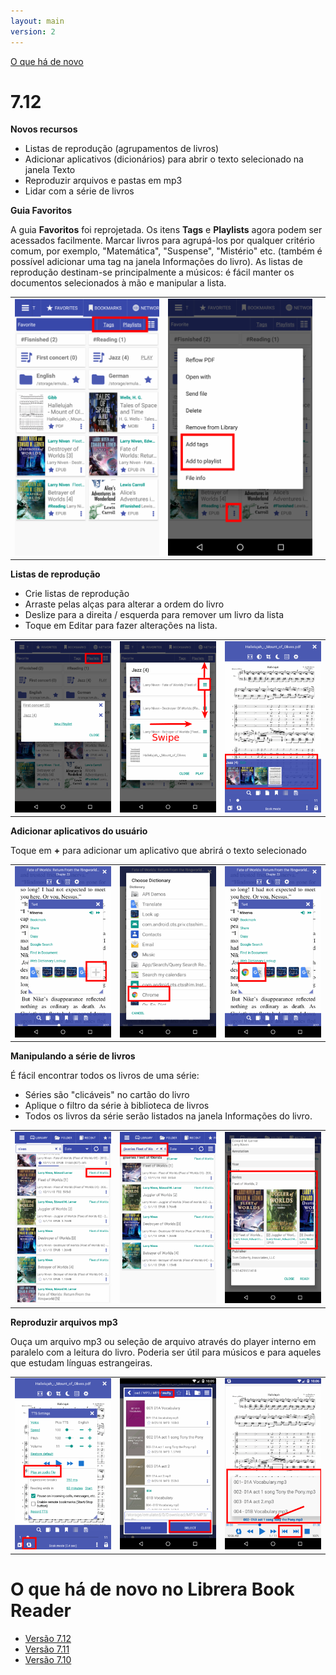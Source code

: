 ```yaml
---
layout: main
version: 2
---
```

[O que há de novo](/wiki/what-is-new/pt)

# 7.12

**Novos recursos**

* Listas de reprodução (agrupamentos de livros)
* Adicionar aplicativos (dicionários) para abrir o texto selecionado na janela Texto
* Reproduzir arquivos e pastas em mp3
* Lidar com a série de livros



**Guia Favoritos**

A guia **Favoritos** foi reprojetada. Os itens **Tags** e **Playlists** agora podem ser acessados facilmente.
Marcar livros para agrupá-los por qualquer critério comum, por exemplo, &quot;Matemática&quot;, &quot;Suspense&quot;, &quot;Mistério&quot; etc. (também é possível adicionar uma tag na janela Informações do livro).
As listas de reprodução destinam-se principalmente a músicos: é fácil manter os documentos selecionados à mão e manipular a lista.


||||
|-|-|-|
|![](1.png)|![](2.png)||

**Listas de reprodução**

* Crie listas de reprodução
* Arraste pelas alças para alterar a ordem do livro
* Deslize para a direita / esquerda para remover um livro da lista
* Toque em Editar para fazer alterações na lista.

||||
|-|-|-|
|![](4.png)|![](5.png)|![](6.png)|

**Adicionar aplicativos do usuário**

Toque em **+** para adicionar um aplicativo que abrirá o texto selecionado

||||
|-|-|-|
|![](7.png)|![](8.png)|![](9.png)|

**Manipulando a série de livros**

É fácil encontrar todos os livros de uma série:

* Séries são &quot;clicáveis&quot; no cartão do livro
* Aplique o filtro da série à biblioteca de livros
* Todos os livros da série serão listados na janela Informações do livro.

||||
|-|-|-|
|![](10.png)|![](11.png)|![](12.png)|

**Reproduzir arquivos mp3**

Ouça um arquivo mp3 ou seleção de arquivo através do player interno em paralelo com a leitura do livro.
Poderia ser útil para músicos e para aqueles que estudam línguas estrangeiras.

||||
|-|-|-|
|![](13.png)|![](14.png)|![](15.png)|



# O que há de novo no Librera Book Reader

* [Versão 7.12](/wiki/what-is-new/7.12/pt)
* [Versão 7.11](/wiki/what-is-new/7.11/pt)
* [Versão 7.10](/wiki/what-is-new/7.10/pt)
